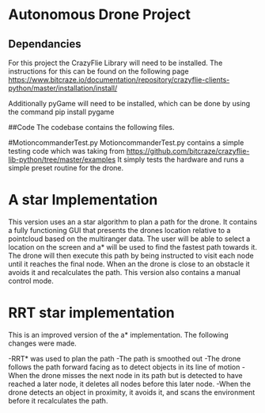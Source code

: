 # Autonomous Drone Project

## Dependancies
For this project the CrazyFlie Library will need to be installed. 
The instructions for this can be found on the following page https://www.bitcraze.io/documentation/repository/crazyflie-clients-python/master/installation/install/

Additionally pyGame will need to be installed, which can be done by using the command pip install pygame


##Code
The codebase contains the following files.

#MotioncommanderTest.py
MotioncommanderTest.py contains a simple testing code which was taking from https://github.com/bitcraze/crazyflie-lib-python/tree/master/examples
It simply tests the hardware and runs a simple preset routine for the drone.

# A star Implementation
This version uses an a star algorithm to plan a path for the drone. 
It contains a fully functioning GUI that presents the drones location relative to a pointcloud based on the multiranger data.
The user will be able to select a location on the screen and a* will be used to find the fastest path towards it.
The drone will then execute this path by being instructed to visit each node until it reaches the final node. 
When an the drone is close to an obstacle it avoids it and recalculates the path.
This version also contains a manual control mode.

# RRT star implementation

This is an improved version of the a* implementation. The following changes were made.

-RRT* was used to plan the path
-The path is smoothed out
-The drone follows the path forward facing as to detect objects in its line of motion
-When the drone misses the next node in its path but is detected to have reached a later node, 
it deletes all nodes before this later node.
-When the drone detects an object in proximity, it avoids it, 
and scans the environment before it recalculates the path.


